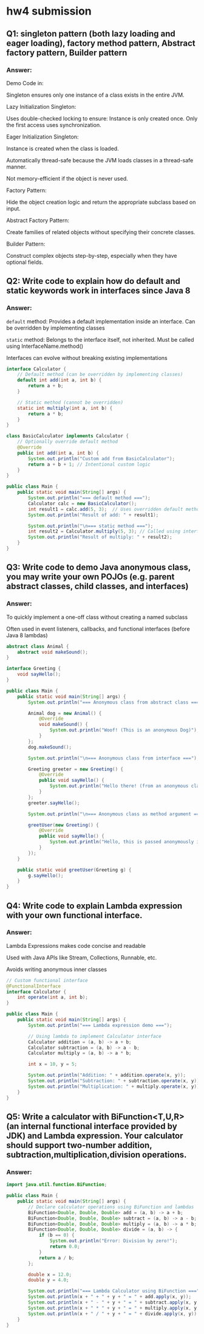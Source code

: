 # hw4 submission

## Q1: singleton pattern (both lazy loading and eager loading), factory method pattern, Abstract factory pattern, Builder pattern

### Answer:
Demo Code in:

Singleton ensures only one instance of a class exists in the entire JVM.

Lazy Initialization Singleton:

Uses double-checked locking to ensure: Instance is only created once. Only the first access uses synchronization.

Eager Initialization Singleton:

Instance is created when the class is loaded.

Automatically thread-safe because the JVM loads classes in a thread-safe manner.

Not memory-efficient if the object is never used.

Factory Pattern:

Hide the object creation logic and return the appropriate subclass based on input.

Abstract Factory Pattern:

Create families of related objects without specifying their concrete classes.

Builder Pattern:

Construct complex objects step-by-step, especially when they have optional fields.

## Q2: Write code to explain how do default and static keywords work in interfaces since Java 8

### Answer:
`default` method:
Provides a default implementation inside an interface. Can be overridden by implementing classes

`static` method:
Belongs to the interface itself, not inherited. Must be called using InterfaceName.method()

Interfaces can evolve without breaking existing implementations

```java
interface Calculator {
    // Default method (can be overridden by implementing classes)
    default int add(int a, int b) {
        return a + b;
    }

    // Static method (cannot be overridden)
    static int multiply(int a, int b) {
        return a * b;
    }
}

class BasicCalculator implements Calculator {
    // Optionally override default method
    @Override
    public int add(int a, int b) {
        System.out.println("Custom add from BasicCalculator");
        return a + b + 1; // Intentional custom logic
    }
}

public class Main {
    public static void main(String[] args) {
        System.out.println("=== default method ===");
        Calculator calc = new BasicCalculator();
        int result1 = calc.add(5, 3);  // Uses overridden default method
        System.out.println("Result of add: " + result1);

        System.out.println("\n=== static method ===");
        int result2 = Calculator.multiply(5, 3); // Called using interface name
        System.out.println("Result of multiply: " + result2);
    }
}
```

## Q3: Write code to demo Java anonymous class, you may write your own POJOs (e.g. parent abstract classes, child classes, and interfaces)

### Answer:
To quickly implement a one-off class without creating a named subclass

Often used in event listeners, callbacks, and functional interfaces (before Java 8 lambdas)

```java
abstract class Animal {
    abstract void makeSound();
}

interface Greeting {
    void sayHello();
}

public class Main {
    public static void main(String[] args) {
        System.out.println("=== Anonymous class from abstract class ===");

        Animal dog = new Animal() {
            @Override
            void makeSound() {
                System.out.println("Woof! (This is an anonymous Dog)");
            }
        };
        dog.makeSound();

        System.out.println("\n=== Anonymous class from interface ===");

        Greeting greeter = new Greeting() {
            @Override
            public void sayHello() {
                System.out.println("Hello there! (from an anonymous class)");
            }
        };
        greeter.sayHello();

        System.out.println("\n=== Anonymous class as method argument ===");

        greetUser(new Greeting() {
            @Override
            public void sayHello() {
                System.out.println("Hello, this is passed anonymously into a method!");
            }
        });
    }

    public static void greetUser(Greeting g) {
        g.sayHello();
    }
}
```

## Q4: Write code to explain Lambda expression with your own functional interface.

### Answer:
Lambda Expressions makes code concise and readable

Used with Java APIs like Stream, Collections, Runnable, etc.

Avoids writing anonymous inner classes

```java
// Custom functional interface
@FunctionalInterface
interface Calculator {
    int operate(int a, int b);
}

public class Main {
    public static void main(String[] args) {
        System.out.println("=== Lambda expression demo ===");

        // Using lambda to implement Calculator interface
        Calculator addition = (a, b) -> a + b;
        Calculator subtraction = (a, b) -> a - b;
        Calculator multiply = (a, b) -> a * b;

        int x = 10, y = 5;

        System.out.println("Addition: " + addition.operate(x, y));      // 15
        System.out.println("Subtraction: " + subtraction.operate(x, y)); // 5
        System.out.println("Multiplication: " + multiply.operate(x, y)); // 50
    }
}
```

## Q5: Write a calculator with BiFunction<T,U,R> (an internal functional interface provided by JDK) and Lambda expression. Your calculator should support two-number addition, subtraction,multiplication,division operations.

### Answer:
```java
import java.util.function.BiFunction;

public class Main {
    public static void main(String[] args) {
        // Declare calculator operations using BiFunction and lambdas
        BiFunction<Double, Double, Double> add = (a, b) -> a + b;
        BiFunction<Double, Double, Double> subtract = (a, b) -> a - b;
        BiFunction<Double, Double, Double> multiply = (a, b) -> a * b;
        BiFunction<Double, Double, Double> divide = (a, b) -> {
            if (b == 0) {
                System.out.println("Error: Division by zero!");
                return 0.0;
            }
            return a / b;
        };

        double x = 12.0;
        double y = 4.0;

        System.out.println("=== Lambda Calculator using BiFunction ===");
        System.out.println(x + " + " + y + " = " + add.apply(x, y));
        System.out.println(x + " - " + y + " = " + subtract.apply(x, y));
        System.out.println(x + " * " + y + " = " + multiply.apply(x, y));
        System.out.println(x + " / " + y + " = " + divide.apply(x, y));
    }
}
```
